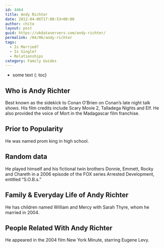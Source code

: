 ```yaml
---
id: 4464
title: Andy Richter
date: 2012-04-06T17:00:53+00:00
author: chito
layout: post
guid: https://ukdataservers.com/andy-richter/
permalink: /04/06/andy-richter
tags:
  - Is Married?
  - Is Single?
  - Relationships
category: Family Guides
---
```


* some text
{: toc}
          
          
## Who is  Andy Richter
                  
                  
                  
Best known as the sidekick to Conan O&#8217;Brien on Conan&#8217;s late night talk shows. His film credits include Scary Movie 2, Talladega Nights and Elf. He also provided the voice of Mort in the Madagascar film franchise. 
                  
                
                
                
## Prior to Popularity 
                  
                  
                  
He was named prom king in high school. 
                  
                
                
                
## Random data 
                  
                  
                  
He played himself and his fictional twin brothers Donnie, Emmett, Rocky and Chareth in a 2006 episode of the FOX series Arrested Development, entitled &#8220;S.O.B.s.&#8221; 
                  
                
                
                
## Family & Everyday Life of Andy Richter
                  
                  
                  
He has children named William and Mercy with Sarah Thyre, whom he married in 2004. 
                  
                
                
                
## People Related With  Andy Richter
                  
                  
                  
He appeared in the 2004 film New York Minute, starring Eugene Levy. 
                  
                
              
            
          
          
          
    
    
  

